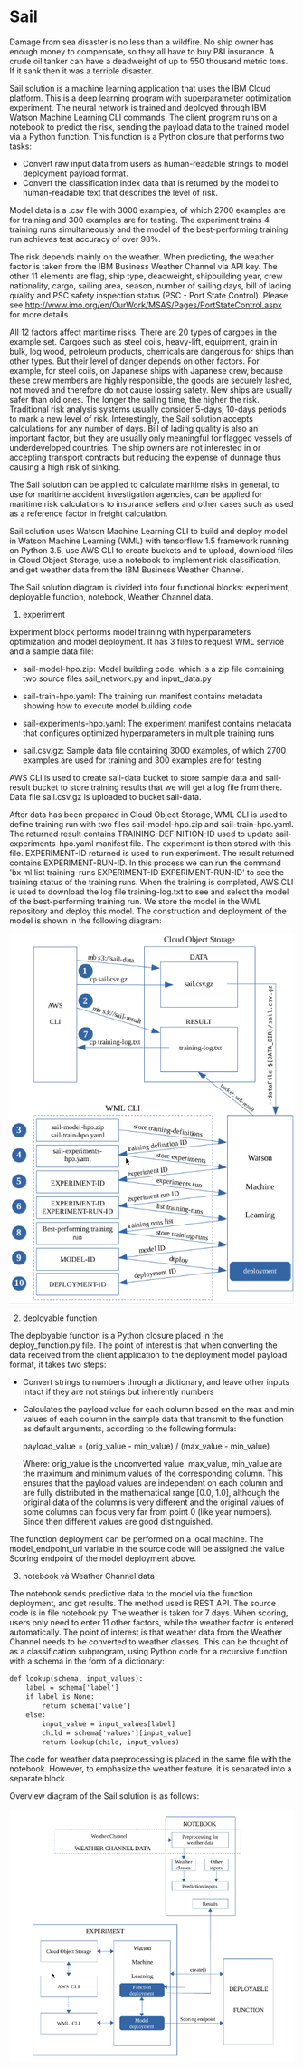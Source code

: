 # Sail
Damage from sea disaster is no less than a wildfire. No ship owner has enough money to compensate, so they all have to buy P&I insurance. A crude oil tanker can have a deadweight of up to 550 thousand metric tons. If it sank then it was a terrible disaster.

Sail solution is a machine learning application that uses the IBM Cloud platform. This is a deep learning program with superparameter optimization experiment. The neural network is trained and deployed through IBM Watson Machine Learning CLI commands. The client program runs on a notebook to predict the risk, sending the payload data to the trained model via a Python function. This function is a Python closure that performs two tasks:
- Convert raw input data from users as human-readable strings to model deployment payload format.
- Convert the classification index data that is returned by the model to human-readable text that describes the level of risk.

Model data is a .csv file with 3000 examples, of which 2700 examples are for training and 300 examples are for testing. The experiment trains 4 training runs simultaneously and the model of the best-performing training run achieves test accuracy of over 98%.

The risk depends mainly on the weather. When predicting, the weather factor is taken from the IBM Business Weather Channel via API key. The other 11 elements are flag, ship type, deadweight, shipbuilding year, crew nationality, cargo, sailing area, season, number of sailing days, bill of lading quality and PSC safety inspection status (PSC - Port State Control). Please see http://www.imo.org/en/OurWork/MSAS/Pages/PortStateControl.aspx for more details.

All 12 factors affect maritime risks. There are 20 types of cargoes in the example set. Cargoes such as steel coils, heavy-lift, equipment, grain in bulk, log wood, petroleum products, chemicals are dangerous for ships than other types. But their level of danger depends on other factors. For example, for steel coils, on Japanese ships with Japanese crew, because these crew members are highly responsible, the goods are securely lashed, not moved and therefore do not cause lossing safety. New ships are usually safer than old ones. The longer the sailing time, the higher the risk. Traditional risk analysis systems usually consider 5-days, 10-days periods to mark a new level of risk. Interestingly, the Sail solution accepts calculations for any number of days. Bill of lading quality is also an important factor, but they are usually only meaningful for flagged vessels of underdeveloped countries. The ship owners are not interested in or accepting transport contracts but reducing the expense of dunnage thus causing a high risk of sinking.

The Sail solution can be applied to calculate maritime risks in general, to use for maritime accident investigation agencies, can be applied for maritime risk calculations to insurance sellers and other cases such as used as a reference factor in freight calculation.

Sail solution uses Watson Machine Learning CLI to build and deploy model in Watson Machine Learning (WML) with tensorflow 1.5 framework running on Python 3.5, use AWS CLI to create buckets and to upload, download files in Cloud Object Storage, use a notebook to implement risk classification, and get weather data from the IBM Business Weather Channel.

The Sail solution diagram is divided into four functional blocks: experiment, deployable function, notebook, Weather Channel data.

1)  experiment

 Experiment block performs model training with hyperparameters optimization and model deployment. It has 3 files to request WML service and a sample data file:
 
   - sail-model-hpo.zip: Model building code, which is a zip file containing two source files sail_network.py and input_data.py
    
   - sail-train-hpo.yaml: The training run manifest contains metadata showing how to execute model building code
    
   - sail-experiments-hpo.yaml: The experiment manifest contains metadata that configures optimized hyperparameters in multiple training runs
    
   - sail.csv.gz: Sample data file containing 3000 examples, of which 2700 examples are used for training and 300 examples are for testing

AWS CLI is used to create sail-data bucket to store sample data and sail-result bucket to store training results that we will get a log file from there. Data file sail.csv.gz is uploaded to bucket sail-data.

After data has been prepared in Cloud Object Storage, WML CLI is used to define training run with two files sail-model-hpo.zip and sail-train-hpo.yaml. The returned result contains TRAINING-DEFINITION-ID used to update sail-experiments-hpo.yaml manifest file. The experiment is then stored with this file. EXPERIMENT-ID returned is used to run experiment. The result returned contains EXPERIMENT-RUN-ID. In this process we can run the command 'bx ml list training-runs EXPERIMENT-ID EXPERIMENT-RUN-ID' to see the training status of the training runs. When the training is completed, AWS CLI is used to download the log file training-log.txt to see and select the model of the best-performing training run. We store the model in the WML repository and deploy this model. The construction and deployment of the model is shown in the following diagram:

![Experoment](sail-experiment.png)

2)  deployable function

The deployable function is a Python closure placed in the deploy_function.py file. The point of interest is that when converting the data received from the client application to the deployment model payload format, it takes two steps:
- Convert strings to numbers through a dictionary, and leave other inputs intact if they are not strings but inherently numbers
- Calculates the payload value for each column based on the max and min values of each column in the sample data that transmit to the function as default arguments, according to the following formula:

  payload_value = (orig_value - min_value) / (max_value - min_value) 

  Where: orig_value is the unconverted value. max_value, min_value are the maximum and minimum values of the corresponding column.
  This ensures that the payload values are independent on each column and are fully distributed in the mathematical range [0.0, 1.0], although the original data of the columns is very different and the original values of some columns can focus very far from point 0 (like year numbers). Since then different values are good distinguished.

The function deployment can be performed on a local machine. The model_endpoint_url variable in the source code will be assigned the value Scoring endpoint of the model deployment above.

3) notebook và Weather Channel data

The notebook sends predictive data to the model via the function deployment, and get results. The method used is REST API. The source code is in file notebook.py. The weather is taken for 7 days. When scoring, users only need to enter 11 other factors, while the weather factor is entered automatically. The point of interest is that weather data from the Weather Channel needs to be converted to weather classes. This can be thought of as a classification subprogram, using Python code for a recursive function with a schema in the form of a dictionary:


    def lookup(schema, input_values):
        label = schema['label']
        if label is None:
            return schema['value']
        else:
            input_value = input_values[label]
            child = schema['values'][input_value]
            return lookup(child, input_values)

The code for weather data preprocessing is placed in the same file with the notebook. However, to emphasize the weather feature, it is separated into a separate block.

Overview diagram of the Sail solution is as follows:

![Overview](sail-overview.png)
